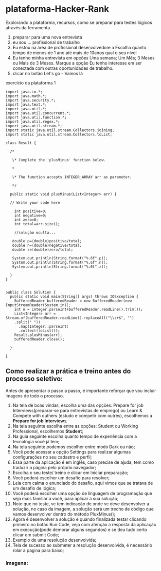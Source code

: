 # plataforma-Hacker-Rank
Explorando a plataforma, recursos, como se preparar para testes lógicos através da ferramenta.

1. preparar para uma nova entrevista
2. eu sou ... profissional de trabalho
3. Eu estou na área de profissional desenvolvedore a Escolha quanto tempo de menos de 1 ano até mais de 10anos qual o seu nível
4. Eu tenho minha entrevista em opções Uma semana; Um Mês; 3 Meses ou Mais de 3 Meses. Marque a opção Eu tenho interesse em ser conectada com outras oportunidades de trabalho.
5. clicar no botão Let's go - Vamos lá

exercício da plataforma 1

```
import java.io.*;
import java.math.*;
import java.security.*;
import java.text.*;
import java.util.*;
import java.util.concurrent.*;
import java.util.function.*;
import java.util.regex.*;
import java.util.stream.*;
import static java.util.stream.Collectors.joining;
import static java.util.stream.Collectors.toList;

class Result {

  /*

   \* Complete the 'plusMinus' function below.

   *

   \* The function accepts INTEGER_ARRAY arr as parameter.

   */

  public static void plusMinus(List<Integer> arr) {

  // Write your code here

    int positive=0;
    int negative=0;
    int zero=0;
    int total=arr.size();   
 
    //solução oculta...

   double p=(double)positive/total; 
   double n=(double)negative/total; 
   double z=(double)zero/total; 

   System.out.println(String.format("%.6f",p));
   System.out.println(String.format("%.6f",n));
   System.out.println(String.format("%.6f",z));

  }
}


public class Solution {
  public static void main(String[] args) throws IOException {
    BufferedReader bufferedReader = new BufferedReader(new InputStreamReader(System.in));
    int n = Integer.parseInt(bufferedReader.readLine().trim());
    List<Integer> arr = Stream.of(bufferedReader.readLine().replaceAll("\\s+$", "")
    .split(" "))
      .map(Integer::parseInt)
      .collect(toList());
    Result.plusMinus(arr);
    bufferedReader.close();

  }

}
```

## Como realizar a prática e treino antes do processo seletivo:

Antes de apresentar o passo a passo, é importante reforçar que vou incluir imagens de todo o processo.

1. Na tela de boas vindas, escolha uma das opções: Prepare for job Interviews(preparar-se para entrevistas de emprego) ou Learn & Compete with outhers (estudo e competir com outres), escolhemos a **Prepare for job Interview**s;
2. Na tela seguinte escolha entre as opções: Student ou Working Professional, escolhemos **Student**;
3. Na guia seguinte escolha quanto tempo de experiência com a tecnologia você já tem;
4. Na tela seguinte podemos escolher entre modo Dark ou não;
5. Você pode acessar a opção Settings para realizar algumas configurações no seu cadastro e perfil;
6. Essa parte da aplicação é em inglês, caso precise de ajuda, tem como traduzir a página pelo próprio navegador;
7. Escolha o seu teste/ treino e clicar em Iniciar preparação;
8. Você poderá escolher um desafio para resolver;
9. Leia com calma o enunciado do desafio, aqui vimos que se tratava de um desafio de lógica;
10. Você poderá escolher uma opção de linguagem de programação que seja mais familiar a você, para aplicar a sua solução;
11. Note que no teste, vc tem indicação de onde vc deve desenvolver a solução, no caso da imagem, a solução será um trecho de código que vamos desenvolver dentro do método PluxMinus();
12. Agora é desenvolver a solução e quando finalizada testar clicando primeiro no botão Run Code, veja com atenção a resposta da aplicação em execução(pode demorar alguns segundos) e se deu tudo certo clicar em submit Code;
13. Exemplo de uma resolução desenvolvida;
14. Tela de sucesso ao submeter a resolução desenvolvida, é necessário rolar a pagina para baixo;

### Imagens:

